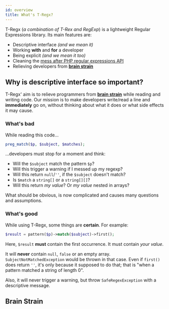 ```yaml
---
id: overview
title: What's T-Regx?
---
```


T-Regx (*a combination of T-Rex and RegExp*) is a lightweight Regular Expressions library. Its main features are:
 - Descriptive interface *(and we mean it)*
 - Working **with** and **for** a developer
 - Being explicit *(and we mean it too)*
 - Cleaning the [mess after PHP regular expressions API](whats-the-point.md)
 - Relieving developers from [**brain strain**](#brain-strain)

## Why is descriptive interface so important?

T-Regx' aim is to relieve programmers from [**brain strain**](overview.md#brain-strain) while reading and writing code. Our mission is
to make developers write/read a line and **immediately** go on, without thinking about what it does or what side 
effects it may cause.

### What's bad

While reading this code...

```php
preg_match($p, $subject, $matches);
```

...developers must stop for a moment and think:
 - Will the `$subject` match the pattern `$p`?
 - Will this trigger a warning if I messed up my regexp?
 - Will this return `null`/`''`, if the `$subject` doesn't match?
 - Is `$match` a `string[]` or a `string[][]`?
 - Will this return *my value*? Or *my value* nested in arrays?

What should be obvious, is now complicated and causes many questions and assumptions.

### What's good

While using T-Regx, some things are **certain**. For example:

```php
$result = pattern($p)->match($subject)->first();
```
Here, `$result` **must** contain the first occurrence. It must contain *your value*.

It will **never** contain `null`, `false` or an empty array. `SubjectNotMatchedException` would be thrown in 
that case. Even if  `first()` does return `''`, it's only because it supposed to do that; that is "when a pattern matched 
a string of length 0".

Also, it will never trigger a warning, but throw `SafeRegexException` with a descriptive message.

## Brain Strain

